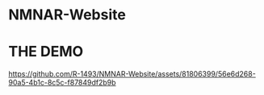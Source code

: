 # NMNAR-Website

# THE DEMO

https://github.com/R-1493/NMNAR-Website/assets/81806399/56e6d268-90a5-4b1c-8c5c-f87849df2b9b
